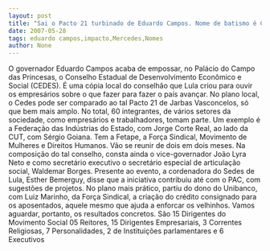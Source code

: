```yaml
---
layout: post
title: "Sai o Pacto 21 turbinado de Eduardo Campos. Nome de batismo é Cedes"
date: 2007-05-28
tags: eduardo campos,impacto,Mercedes,Nomes
author: None
---
```

O governador Eduardo Campos acaba de empossar, no Pal&aacute;cio do Campo das Princesas, o Conselho Estadual de Desenvolvimento Econ&ocirc;mico e Social (CEDES).
&Eacute; uma c&oacute;pia local do conselh&atilde;o que Lula criou para ouvir os empres&aacute;rios sobre o que fazer para fazer o pa&iacute;s avan&ccedil;ar. No plano local, o Cedes pode ser comparado ao tal Pacto 21 de Jarbas Vasconcelos, s&oacute; que bem mais amplo.
No total, 60 integrantes, de v&aacute;rios setores da sociedade, como empres&aacute;rios e trabalhadores, tomam parte. Um exemplo &eacute; a Federa&ccedil;&atilde;o das Ind&uacute;strias do Estado, com Jorge Corte Real, ao lado da CUT, com S&eacute;rgio Goiana. Tem a Fetape, a For&ccedil;a Sindical, Movimento de Mulheres e Direitos Humanos.
V&atilde;o se reunir de dois em dois meses.
Na composi&ccedil;&atilde;o do tal conselho, consta ainda o vice-governador Jo&atilde;o Lyra Neto e como secret&aacute;rio executivo o secret&aacute;rio especial de articula&ccedil;&atilde;o social, Waldemar Borges.
Presente ao evento, a cordenadora do Sedes de Lula, Esther Bemerguy, disse que a iniciativa contribuiu at&eacute; com o PAC, com sugest&otilde;es de projetos. No plano mais pr&aacute;tico, partiu do dono do Unibanco, com Luiz Marinho, da For&ccedil;a Sindical, a cria&ccedil;&atilde;o do cr&eacute;dito consignado para os aposentados, aquele mesmo que ajuda a enforcar os velhinhos. Vamos aguardar, portanto, os resultados concretos.
S&atilde;o 15 Dirigentes do Movimento Social 05 Reitores, 15 Dirigentes Empresariais, 3 Correntes Religiosas, 7 Personalidades, 2 de Institui&ccedil;&otilde;es parlamentares e 6 Executivos
 